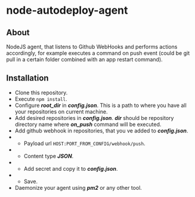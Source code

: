 # node-autodeploy-agent
## About
NodeJS agent, that listens to Github WebHooks and performs actions accordingly, for example executes a command on push event (could be git pull in a certain folder combined with an app restart command).

## Installation
- Clone this repository.
- Execute ```npm install```.
- Configure ***root_dir*** in ***config.json***. This is a path to where you have all your repositories on current machine.
- Add desired repositories in ***config.json***. ***dir*** should be repository directory name where ***on_push*** command will be executed.
- Add github webhook in repositories, that you ve added to ***config.json***.
- - Payload url ```HOST:PORT_FROM_CONFIG/webhook/push```.
- - Content type ***JSON***.
- - Add secret and copy it to ***config.json***.
- - Save.
- Daemonize your agent using ***pm2*** or any other tool.
